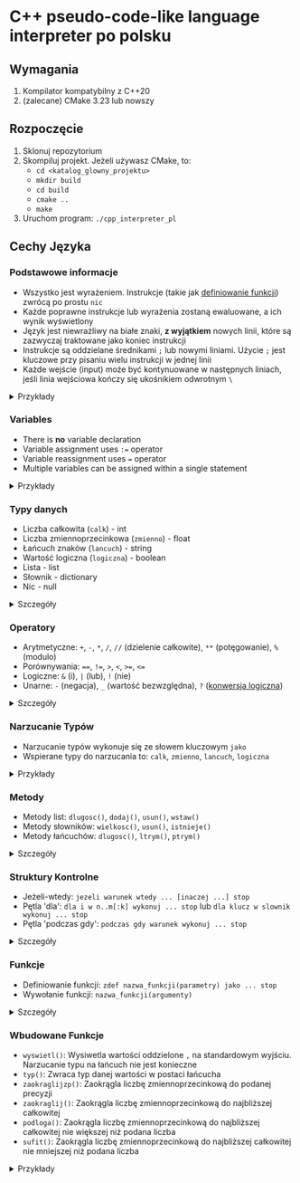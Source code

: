 # C++ pseudo-code-like language interpreter **po polsku**

## Wymagania

1. Kompilator kompatybilny z C++20
2. (zalecane) CMake 3.23 lub nowszy

## Rozpoczęcie

1. Sklonuj repozytorium
2. Skompiluj projekt. Jeżeli używasz CMake, to:
    - `cd <katalog_glowny_projektu>`
    - `mkdir build`
    - `cd build`
    - `cmake ..`
    - `make`
3. Uruchom program:
   `./cpp_interpreter_pl`

## Cechy Języka

### Podstawowe informacje
- Wszystko jest wyrażeniem. Instrukcje (takie jak [definiowanie funkcji](#funkcje)) zwrócą po prostu `nic`
- Każde poprawne instrukcje lub wyrażenia zostaną ewaluowane, a ich wynik wyświetlony
- Język jest niewrażliwy na białe znaki, **z wyjątkiem** nowych linii, które są zazwyczaj traktowane jako koniec instrukcji
- Instrukcje są oddzielane średnikami `;` lub nowymi liniami. Użycie `;` jest kluczowe przy pisaniu wielu instrukcji w jednej linii
- Każde wejście (input) może być kontynuowane w następnych liniach, jeśli linia wejściowa kończy się ukośnikiem odwrotnym `\`

<details><summary>Przykłady</summary>

1. Używanie średników

```
> "Hello, world!";      <- ok
"Hello, world!"
```

```
> "Hello, world!"; 2 + 2 * 2      <- ok
"Hello, world!"
6
```

```
> "Hello, world!" 2 + 2 * 2      <- nie ok
Błąd
```

2. Kontynuacja

```
> 2 + \
2 * 2          <- kontynuacja
6          <- wynik
```

</details>

### Variables

- There is **no** variable declaration
- Variable assignment uses `:=` operator
- Variable reassignment uses `=` operator
- Multiple variables can be assigned within a single statement

<details><summary>Przykłady</summary>

1. Używanie operatorów `:=` i `=`

```
> x := 6        <- ok
6
> x = 12        <- ok
12
```

```
> x = 6        <- nie ok
Błąd
```

2. Przypisanie wielu zmiennych

```
> x := y := z := 20
20
> z = y = x = "nowa"
"nowa"
```

</details>

### Typy danych

- Liczba całkowita (`calk`) - int
- Liczba zmiennoprzecinkowa (`zmienno`) - float
- Łańcuch znaków (`lancuch`) - string
- Wartość logiczna (`logiczna`) - boolean
- Lista - list
- Słownik - dictionary
- Nic - null

<details><summary>Szczegóły</summary>

1. Liczby zmiennprzecinkowe są tworzone przy pomocy kropki `.`. Bez niej zostaną potraktowane jako liczby całkowite

```
> zmienpoz := 3.
3.000000
> nieZmienpoz := 3
3
```

2. `calk` i `zmienno` **nie mogą** wykonywać opreacji arytmetycznych ze sobą.
   Najpierw jedno z nich musi mieć narzucony typ na ten drugiego ([Narzucanie typów](#narzucanie-typów))

```
> calkow := 8
8
> zmienpoz := 12.5
12.500000
> calkow + zmienpoz
Błąd
```

3. Łańcuchy mogą używać podwójnego cydzysłowu `"` lub pojedynczego `'`. *Powinny* działać ze wszystkimi poprawnymi
   znakami utf-8.
4. Wartości logiczne to `prawda` i `falsz`
5. Listy używają nawiasów kwadratowych `[]` i mogą trzymać każdy typ danych

```
> lista := [1, 3.14, prawda, ["hello"], falsz]
[1, 3.140000, prawda, ["hello"], falsz]
```

6. Słowniki używają nawiasów klamrowych `{}`, mogą trzymać tylko podstawowy typ
   danych (`calk`, `zmienno`, `logiczna`, `lancuch`)
   jako klucze i każdy typ danych jako wartości.

```
> slow := {"klucz": "wart", prawda: ["true", 2, 3], 3.: 145}      <- ok
{"klucz": "wart", prawda: ["true", 2, 3], 3.000000: 145}
```

```
> slow := {"klucz": "wart", ["niepoprawne"]: "niepoprawne"}      <- nie ok
Błąd
```

7. Listy, słowniki i łańcuchy mogą używać [metod](#metody) i indeksowania `[]`
8. Puste wartości (`nic`) mogą zostać stworzone tylko przez wyrażenia zwracające nic (np. definiowanie funkcji)

```
> pusta := wyswietl("Nic nie zwracam")
Nic nie zwracam                           <- napis
nic                                     <- wynik
```

</details>

### Operatory

- Arytmetyczne: `+`, `-`, `*`, `/`, `//` (dzielenie całkowite), `**` (potęgowanie), `%` (modulo)
- Porównywania: `==`, `!=`, `>`, `<`, `>=`, `<=`
- Logiczne: `&` (i), `|` (lub), `!` (nie)
- Unarne: `-` (negacja), `_` (wartość bezwzględna), `?` ([konwersja logiczna](#narzucanie-typów))

<details><summary>Szczegóły</summary>

1. Na liczbach można wykonywać wszystkie działania arytmetyczne, unarne i porównywania

```
> x := 4 * 2
8
> y := -x
-8
> _y == x
prawda
```

2. Na łańcucach można wykonywać konkatenację `+`, konwersję logiczną `?` i porównywania.
   Kiedy porównuje się 2 łańcuchy `==` lub `!=`, ich zawartości będą porównane: w przeciwnym wypadku - ich długości

```
> l1 := "Hello"
"Hello"
> l2 = l1 + ", world!"
"Hello, world!"
> l1 == l2
falsz
> l1 < l2
prawda
```

3. Operatory logiczne działąją tylko z wartościami logicznymi
4. W przeciwieństwie do normalnego narzucania typów, operator `?` będzie **zawsze** konwertował porawne wyrażenie na
   wartość logiczną, wg schematu:
    - puste listy `[]` na `falsz`, w przeciwnym wypadku na `prawda`
    - puste słowniki `{}` na `falsz`, w przeciwnym wypadku na `prawda`
    - `nic` na `falsz`

```
> lista := [1, 3, 4]
[1, 3, 4]
> ?lista
prawda
```

```
> slownik := {}
{}
> ?slownik
falsz
```

</details>

### Narzucanie Typów

- Narzucanie typów wykonuje się ze słowem kluczowym `jako`
- Wspierane typy do narzucania to: `calk`, `zmienno`, `lancuch`, `logiczna`

<details><summary>Przykłady</summary>

1. Narzucanie typów dla operacji binarnych

```
> c := 20
20
> zm := 14.5
14.500000
> c jako zmienno + zm       <- narzucenie zmienno na calk
34.500000
```

```
> zm := 0.
0.000000
> l := prawda
prawda
> l & zm jako logiczna       <- narzucenie logiczna na zmienno
falsz
```

```
> l := "Rok: "
"Rok: "
> c := 2024
2024
> l + c jako lancuch        <- narzucenie lancuch na calk
"Rok: 2024"
```

2. `jako logiczna` vs [operator](#operatory) `?`

```
> zm := 3.14
3.140000
> ?zm                   <- ok
prawda
> zm jako logiczna         <- ok
prawda
```

```
> lista := [1, 3, 15]
[1, 3, 15]
> ?lista                     <- ok
prawda
> lista jako logiczna           <- nie ok
Błąd
```

</details>

### Metody

- Metody list: `dlugosc()`, `dodaj()`, `usun()`, `wstaw()`
- Metody słowników: `wielkosc()`, `usun()`, `istnieje()`
- Metody łańcuchów: `dlugosc()`, `ltrym()`, `ptrym()`

<details><summary>Szczegóły</summary>

1. Metody `dlugosc()` i `wielkosc()` nie przyjmują żadnych argumentów, zwracają długość/wielkosć wywoływacza
2. Metody `usun()` przyjmują indeks albo klucz elementu, który chcemy usunąć, jako argument
3. Metoda `dodaj()` przyjmuje 1 argument, który zostanie dodany na koniec listy
4. Metoda `wstaw()` przyjmuje indeks jako pierwszy argument i wartość, która ma być wstawiona na ten indeks jako drugi

```
> l := [1, 2, 3, 4, 5]
[1, 2, 3, 4, 5]
> l.wstaw(2, 2.5)
[1, 2, 2.5, 3, 4, 5]
```

5. Metoda `istnieje()` przyjmuje klucz jako argument i zwraca `prawda` jeżeli klucz istnieje, inaczej `falsz`
6. Metody `ltrym()` i `rtrym()` jako argument przyjmują łańcuch znaków, które mają być usunięte zaczynając od
   odpowiedniej dla nich pozycji dopóki nie napotkany zostanie inny znak.
   Kolejność tych znaków nie ma znaczenia

```
> llancuch := "Hhhhello, world!"
"Hhhhello, world!"
> llancuch.ltrym("Hh")
"ello, world!"
```

```
> plancuch := "Hello, world! aaaabbcde"
"Hello, world! aaaabbcde"
> plancuch.ptrym("abce d")
"Hello, world!"
```

</details>

### Struktury Kontrolne

- Jeżeli-wtedy: `jezeli warunek wtedy ... [inaczej ...] stop`
- Pętla 'dla': `dla i w n..m[:k] wykonuj ... stop` lub `dla klucz w slownik wykonuj ... stop`
- Pętla 'podczas gdy': `podczas gdy warunek wykonuj ... stop`

<details><summary>Szczegóły</summary>

1. Wszystkie struktury kontrolne mogą być kontynuowane w następnych liniach bez użycia `\`, po odpowiadającym im
   ropoczynającym słowie kluczowym.
   Wejście (input) przestanie być pobierane wtedy, kiedy dla ostatniego bloku zostanie przekazane słowo kluczowe `stop`

```
> jezeli prawda wtedy        <- kontynuuje
    x := 5
stop                     <- przerywa
```

```
> jezeli prawda wtedy        <- pierwszy blok
    x := 5
    jezeli falsz wtedy       <- drugi blok
        x = x + 5
    inaczej
        x = x - 5
    stop                  <- pierwszy stop
stop                 <- drugi stop
```

2. Wszystkie struktury kontrolne mogą być także przekazane w jednej linii

```
> x := jezeli 1 > 0 wtedy 15 inaczej "fifteen" stop         <- ostatnia ewaluowana wartość to 15
15                                                     <- wartość przypisana do x
```

3. Pętle 'dla' mogą iterować przez jakiś zakres liczbowy, a także przez klucze słownika.
   Używając pętli opartej na zakresie liczbowym, krok robiony po każdej iteracji może zostać sprecyzowane przy
   użyciu `:`. Domyślny krok jest równy 1

```
> suma := 0
0                          <- przed
> dla i w 1..6 wykonuj        <- krok = 1
    suma = suma + i
stop
21                        <- po
```

```
> suma := 0
0                           <- przed
> dla i w 1..6:2 wykonuj          <- krok = 2
    suma = suma + i
stop
9                          <- po
```

```
> slownik := {"jeden": 1, "dwa": 2, "trzy": 3}
{"jeden": 1, "dwa": 2, "trzy": 3}                   <- przed
> dla klucz w slownik wykonuj
    slownik[klucz] = 0
stop
> slownik
{"jeden": 0, "dwa": 0, "trzy": 0}                <- po
```

4. Pętle 'dla' nie mogą iterować przez listy bezpośrednio, jednak to samo zachowanie moze zostać osiągnięte
   przy użyciu [metody](#metody) `dlugosc()`

```
> lista := [1, -2, 3, -4, 5]
[1, -2, 3, -4, 5]                           <- przed
> dla i w 0..lista.dlugosc()-1 wykonuj
   lista[i] = lista[i] + 1
stop
> lista
[2, -1, 4, -3, 6]                      <- po
```

5. Maksymalna liczba iteracji pętl 'podczas gdy' to 99999

</details>

### Funkcje

- Definiowanie funkcji: `zdef nazwa_funkcji(parametry) jako ... stop`
- Wywołanie funkcji: `nazwa_funkcji(argumenty)`

<details><summary>Szczegóły</summary>

1. Definiowanie funkcji zawsze zwraca `nic`
2. Funkcje mogą użyć słowa kluczowego `zwroc`, aby wyraźnie zwrócić daną wartość.
   Bez tego słowa, ostatnie ewaluowane wyrażenie będzie domyślnie zwrócone

```
> zdef dodaj2(x) jako
   jezeli (x < 0) wtedy zwroc 0 stop
   x + 2
stop
> dodaj2(-1)
0
> dodaj2(1)
3
```

3. Kiedy chcemy zwrócić `nic` używając `return`, po słowie kluczowym `return` musi nastąpić nowa linia lub średnik `;`

```
> zdef zwrocJezeliDwa(x) jako
   jezeli x != 2 wtedy zwroc; stop        <- ok
   x
stop
> zwrocJezeliDwa(0)
null
> zwrocJezeliDwa(2)
2
```

```
> zdef zwrocJezeliDwa(x) as
   jezeli x != 2 wtedy zwroc stop        <- nie ok
   x
stop
Błąd
```

4. Funkcje nie mogą być zdefiniowane z nazwą wbudowanej funkcji

```
> zdef wyswietl() jako zwroc 20 stop
Błąd
```

5. Podczas definiowania funkcji można użyć argumentu zmiennej długości przy użyciu `..`.
   Ten parametr jest wtedy traktowany jako lista wszystkich argumentów przekazanych podczas wywoływania funkcji

```
> zdef suma(..arg) jako
   suma := 0.
   dla i w 0..arg.dlugosc()-1 wykonuj           <- iterowanie przez listę `arg`
      suma = suma + arg[i] jako zmienno
   stop
   suma                                     <- zwracana wartość
stop
> suma(13, -2, 9, 3.14, 80.5)
103.640000
```

</details>

### Wbudowane Funkcje

- `wyswietl()`: Wysiwetla wartości oddzielone `,` na standardowym wyjściu. Narzucanie typu na łańcuch nie jest konieczne
- `typ()`: Zwraca typ danej wartości w postaci łańcucha
- `zaokraglijzp()`: Zaokrągla liczbę zmiennoprzecinkową do podanej precyzji
- `zaokraglij()`: Zaokrągla liczbę zmiennoprzecinkową do najbliższej całkowitej
- `podloga()`: Zaokrągla liczbę zmiennoprzecinkową do najbliższej całkowitej nie większej niż podana liczba
- `sufit()`: Zaokrągla liczbę zmiennoprzecinkową do najbliższej całkowitej nie mniejszej niż podana liczba

<details><summary>Przykłady</summary>

1. Używanie `typ()`

```
> zp := 3.14
3.140000
> zdef wyswietlCalk(i) jako
   jezeli typ(i) != "calk" wtedy
      wyswietl("Nie całkowita!")
      zwroc
   stop
   wyswietl(i)
stop
> wyswietl(zp)
null                              <- nie wyswietlone
```

2. Używanie `zaokraglijzp()`

```
> zp := 3.141592
3.141592
> zaokraglijzp(zp, 2)
3.140000
```

</details>
